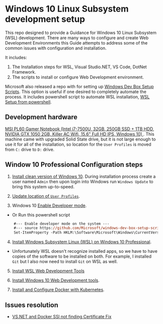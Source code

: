 # Windows 10 Linux Subsystem development setup

This repo designed to provide a Guidance for Windows 10 Linux Subsystem (WSL) development. There are many ways to configure and create Web Development Environments this Guide attempts to address some of the common issues with configuration and installation.

It includes:

1. The Installation steps for WSL, Visual Studio.NET, VS Code, DotNet Framework.
2. The scripts to install or configure Web Development environment.

Microsoft also released a repo with for setting up [Windows Dev Box Setup Scripts](https://github.com/Microsoft/windows-dev-box-setup-scripts).
This option is useful if one desired to completely automate the process. It includes powershell script to automate WSL installation,
[WSL Setup from powershell](https://github.com/Microsoft/windows-dev-box-setup-scripts/blob/master/scripts/WSL.ps1).

## Development hardware

[MSI PL60 Gamer Notebook (Intel i7-7500U, 32GB, 250GB SSD + 1TB HDD, NVIDIA GTX 1050 2GB, Killer AC Wifi, 15.6" Full HD IPS, Windows 10) ](https://www.amazon.com/gp/product/B073R3N5RC/ref=oh_aui_search_detailpage?ie=UTF8&psc=1). 
This machine came with upgraded Solid State drive, but it is not large enough to use it for all of the installation, so location for the `User Profiles` is moved from `C:` drive to `D:` drive.

## Window 10 Professional Configuration steps

1. [Install clean version of Windows 10](https://www.microsoft.com/en-us/software-download/windows10). During installation process create a user named `Admin` then upon login into Windows run `Windows Update` to bring this system up-to-speed.

2. [Update location of `User Profiles`](./win10-move-userprofile.md).

3. Windows 10 [Enable Developer mode](https://docs.microsoft.com/en-us/windows/uwp/get-started/enable-your-device-for-development).

- Or Run this powershell script

```ps
    #--- Enable developer mode on the system ---
    #--- source https://github.com/Microsoft/windows-dev-box-setup-scripts/blob/master/scripts/SystemConfiguration.ps1 ---
    Set-ItemProperty -Path HKLM:\Software\Microsoft\Windows\CurrentVersion\AppModelUnlock -Name AllowDevelopmentWithoutDevLicense -Value 1
```

4. [Install Windows Subsystem Linux (WSL) on Windows 10 Professional](./wsl-install.md).

- Unfortunately WSL doesn't recognize installed apps, so we have to have copies of the software to be installed on both.
For example, I installed `Git` but I also now need to install `Git` on WSL as well.

5. [Install WSL Web Development Tools](./wsl-dev-tools.md)

6. [Install Windows 10 Web Development tools](./win10-dev-tools.md).

6. [Install and Configure Docker with Kubernetes](./win10-docker-kube.md).


## Issues resolution

- [VS.NET and Docker SSl not finding Certificate Fix](./vsnet-docker-ssl-issue.md)